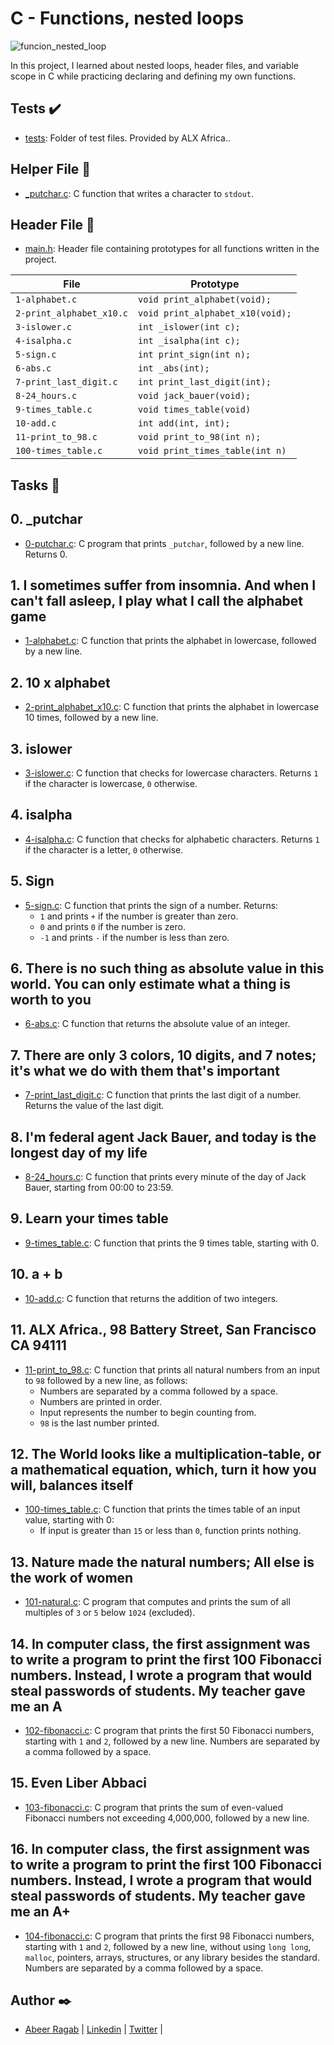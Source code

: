 # C - Functions, nested loops

![funcion_nested_loop](https://cdn.educba.com/academy/wp-content/uploads/2020/02/nested-loop-in-c.jpg)


In this project, I learned about nested loops, header files, and variable scope
in C while practicing declaring and defining my own functions.

## Tests :heavy_check_mark:

* [tests](./tests): Folder of test files. Provided by ALX Africa..

## Helper File :raised_hands:

* [_putchar.c](./_putchar.c): C function that writes a character to `stdout`.

## Header File :file_folder:

* [main.h](./main.h): Header file containing prototypes for all
functions written in the project.

| File                     | Prototype                        |
| ------------------------ | -------------------------------- |
| `1-alphabet.c`           | `void print_alphabet(void);`     |
| `2-print_alphabet_x10.c` | `void print_alphabet_x10(void);` |
| `3-islower.c`            | `int _islower(int c);`           |
| `4-isalpha.c`            | `int _isalpha(int c);`           |
| `5-sign.c`               | `int print_sign(int n);`         |
| `6-abs.c`                | `int _abs(int);`                 |
| `7-print_last_digit.c`   | `int print_last_digit(int);`     |
| `8-24_hours.c`           | `void jack_bauer(void);`         |
| `9-times_table.c`        | `void times_table(void)`         |
| `10-add.c`               | `int add(int, int);`             |
| `11-print_to_98.c`       | `void print_to_98(int n);`       |
| `100-times_table.c`      | `void print_times_table(int n)`  |

## Tasks :page_with_curl:

## 0. _putchar
  * [0-putchar.c](./0-putchar.c): C program that prints `_putchar`, followed by a
  new line. Returns 0.

## 1. I sometimes suffer from insomnia. And when I can't fall asleep, I play what I call the alphabet game
  * [1-alphabet.c](./1-alphabet.c): C function that prints the alphabet in lowercase,
  followed by a new line.

## 2. 10 x alphabet
  * [2-print_alphabet_x10.c](./2-print_alphabet_x10.c): C function that prints the
  alphabet in lowercase 10 times, followed by a new line.

## 3. islower
  * [3-islower.c](./3-islower.c): C function that checks for lowercase characters.
  Returns `1` if the character is lowercase, `0` otherwise.

## 4. isalpha
  * [4-isalpha.c](./4-isalpha.c): C function that checks for alphabetic characters.
  Returns `1` if the character is a letter, `0` otherwise.

## 5. Sign
  * [5-sign.c](./5-sign.c): C function that prints the sign of a number. Returns:
    * `1` and prints `+` if the number is greater than zero.
    * `0` and prints `0` if the number is zero.
    * `-1` and prints `-` if the number is less than zero.

## 6. There is no such thing as absolute value in this world. You can only estimate what a thing is worth to you
  * [6-abs.c](./6-abs.c): C function that returns the absolute value of an integer.

## 7. There are only 3 colors, 10 digits, and 7 notes; it's what we do with them that's important
  * [7-print_last_digit.c](./7-print_last_digit.c): C function that prints the last
  digit of a number. Returns the value of the last digit.

## 8. I'm federal agent Jack Bauer, and today is the longest day of my life
  * [8-24_hours.c](./8-24_hours.c): C function that prints every minute of the day
  of Jack Bauer, starting from 00:00 to 23:59.

## 9. Learn your times table
  * [9-times_table.c](./9-times_table.c): C function that prints the 9 times table,
  starting with 0.

## 10. a + b
  * [10-add.c](./10-add.c): C function that returns the addition of two integers.

## 11. ALX Africa., 98 Battery Street, San Francisco CA 94111
  * [11-print_to_98.c](./11-print_to_98.c): C function that prints all natural numbers
  from an input to `98` followed by a new line, as follows:
    * Numbers are separated by a comma followed by a space.
    * Numbers are printed in order.
    * Input represents the number to begin counting from.
    * `98` is the last number printed.

## 12. The World looks like a multiplication-table, or a mathematical equation, which, turn it how you will, balances itself
  * [100-times_table.c](./100-times_table.c): C function that prints the times table of
  an input value, starting with 0:
    * If input is greater than `15` or less than `0`, function prints nothing.

## 13. Nature made the natural numbers; All else is the work of women
  * [101-natural.c](./101-natural.c): C program that computes and prints the sum of
  all multiples of `3` or `5` below `1024` (excluded).

## 14. In computer class, the first assignment was to write a program to print the first 100 Fibonacci numbers. Instead, I wrote a program that would steal passwords of students. My teacher gave me an A
  * [102-fibonacci.c](./102-fibonacci.c): C program that prints the first 50
  Fibonacci numbers, starting with `1` and `2`, followed by a new line.
  Numbers are separated by a comma followed by a space.

## 15. Even Liber Abbaci
  * [103-fibonacci.c](./103-fibonacci.c): C program that prints the sum of even-valued
  Fibonacci numbers not exceeding 4,000,000, followed by a new line.

## 16. In computer class, the first assignment was to write a program to print the first 100 Fibonacci numbers. Instead, I wrote a program that would steal passwords of students. My teacher gave me an A+
  * [104-fibonacci.c](./104-fibonacci.c): C program that prints the first 98 Fibonacci
  numbers, starting with `1` and `2`, followed by a new line, without using `long long`,
  `malloc`, pointers, arrays, structures, or any library besides the standard.
  Numbers are separated by a comma followed by a space.
  
## Author :black_nib:

- [Abeer Ragab](https://github.com/Abeer-M-Ali) | [Linkedin](https://www.linkedin.com/in/abeer-ragab-b25872260/) | [Twitter](https://twitter.com/abeerragab5211) | 

